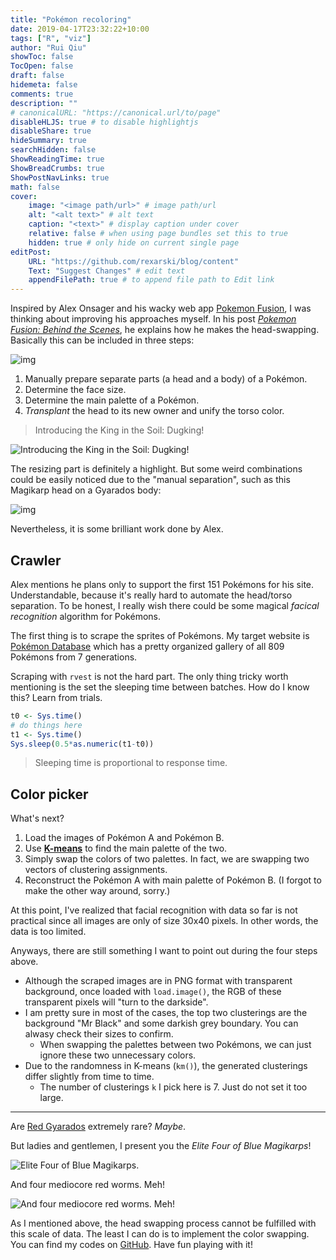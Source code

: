 ```yaml
---
title: "Pokémon recoloring"
date: 2019-04-17T23:32:22+10:00
tags: ["R", "viz"]
author: "Rui Qiu"
showToc: false
TocOpen: false
draft: false
hidemeta: false
comments: true
description: ""
# canonicalURL: "https://canonical.url/to/page"
disableHLJS: true # to disable highlightjs
disableShare: true
hideSummary: true
searchHidden: false
ShowReadingTime: true
ShowBreadCrumbs: true
ShowPostNavLinks: true
math: false
cover:
    image: "<image path/url>" # image path/url
    alt: "<alt text>" # alt text
    caption: "<text>" # display caption under cover
    relative: false # when using page bundles set this to true
    hidden: true # only hide on current single page
editPost:
    URL: "https://github.com/rexarski/blog/content"
    Text: "Suggest Changes" # edit text
    appendFilePath: true # to append file path to Edit link
---
```


Inspired by Alex Onsager and his wacky web app [Pokemon Fusion](https://pokemon.alexonsager.net/), I was thinking about improving his approaches myself. In his post _[Pokemon Fusion: Behind the Scenes](https://www.alexonsager.net/2013/06/04/behind-the-scenes-pokemon-fusion.html)_, he explains how he makes the head-swapping. Basically this can be included in three steps:

![img](/image/viz/pokemon-1.png)

1. Manually prepare separate parts (a head and a body) of a Pokémon.
2. Determine the face size.
3. Determine the main palette of a Pokémon.
4. _Transplant_ the head to its new owner and unify the torso color.

> Introducing the King in the Soil: Dugking!

![Introducing the King in the Soil: Dugking!](/image/viz/pokemon-dugking.png)

The resizing part is definitely a highlight. But some weird combinations could be easily noticed due to the "manual separation", such as this Magikarp head on a Gyarados body:

![img](/image/viz/pokemon-4.png)

Nevertheless, it is some brilliant work done by Alex.

## Crawler

Alex mentions he plans only to support the first 151 Pokémons for his site. Understandable, because it's really hard to automate the head/torso separation. To be honest, I really wish there could be some magical _facical recognition_ algorithm for Pokémons.

The first thing is to scrape the sprites of Pokémons. My target website is [Pokémon Database](https://pokemondb.net/sprites) which has a pretty organized gallery of all 809 Pokémons from 7 generations.

Scraping with `rvest` is not the hard part. The only thing tricky worth mentioning is the set the sleeping time between batches. How do I know this? Learn from trials.

```r
t0 <- Sys.time()
# do things here
t1 <- Sys.time()
Sys.sleep(0.5*as.numeric(t1-t0))
```

> Sleeping time is proportional to response time.

## Color picker

What's next?

1. Load the images of Pokémon A and Pokémon B.
2. Use [**K-means**](https://en.wikipedia.org/wiki/K-means_clustering) to find the main palette of the two.
3. Simply swap the colors of two palettes. In fact, we are swapping two vectors of clustering assignments.
4. Reconstruct the Pokémon A with main palette of Pokémon B. (I forgot to make the other way around, sorry.)

At this point, I've realized that facial recognition with data so far is not practical since all images are only of size 30x40 pixels. In other words, the data is too limited.

Anyways, there are still something I want to point out during the four steps above.

- Although the scraped images are in PNG format with transparent background, once loaded with `load.image()`, the RGB of these transparent pixels will "turn to the darkside".
- I am pretty sure in most of the cases, the top two clusterings are the background "Mr Black" and some darkish grey boundary. You can alwasy check their sizes to confirm.
  - When swapping the palettes between two Pokémons, we can just ignore these two unnecessary colors.
- Due to the randomness in K-means (`km()`), the generated clusterings differ slightly from time to time.
  - The number of clusterings `k` I pick here is 7. Just do not set it too large.

---

Are [Red Gyarados](https://bulbapedia.bulbagarden.net/wiki/Red_Gyarados) extremely rare? _Maybe_.

But ladies and gentlemen, I present you the _Elite Four of Blue Magikarps_!

![*Elite Four of Blue Magikarps.*](/image/viz/pokemon-4xkarp.JPG)

And four mediocore red worms. Meh!

![*And four mediocore red worms. Meh!*](/image/viz/pokemon-4xgyara.JPG)

As I mentioned above, the head swapping process cannot be fulfilled with this scale of data. The least I can do is to implement the color swapping. You can find my codes on [GitHub](https://github.com/rexarski/pokeswapR). Have fun playing with it!
